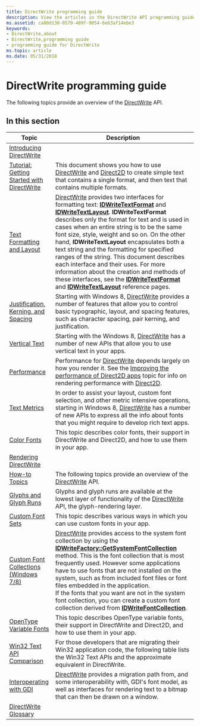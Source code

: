 ```yaml
---
title: DirectWrite programming guide
description: View the articles in the DirectWrite API programming guide. DirectWrite enables Windows applications to enhance the text experience for UI and documents.
ms.assetid: ca80d130-0579-409f-9054-6e63af14ebe3
keywords:
- DirectWrite,about
- DirectWrite,programming guide
- programming guide for DirectWrite
ms.topic: article
ms.date: 05/31/2018
---
```


# DirectWrite programming guide

The following topics provide an overview of the [DirectWrite](direct-write-portal.md) API.

## In this section



| Topic                                                                                         | Description                                                                                                                                                                                                                                                                                                                                                                                                                                                                                                                                                                                                                                                                                                                                            |
|-----------------------------------------------------------------------------------------------|--------------------------------------------------------------------------------------------------------------------------------------------------------------------------------------------------------------------------------------------------------------------------------------------------------------------------------------------------------------------------------------------------------------------------------------------------------------------------------------------------------------------------------------------------------------------------------------------------------------------------------------------------------------------------------------------------------------------------------------------------------|
| [Introducing DirectWrite](introducing-directwrite.md)<br/>                             |                                                                                                                                                                                                                                                                                                                                                                                                                                                                                                                                                                                                                                                                                                                                                        |
| [Tutorial: Getting Started with DirectWrite](getting-started-with-directwrite.md)<br/> | This document shows you how to use [DirectWrite](direct-write-portal.md) and [Direct2D](rendering-by-using-direct2d.md) to create simple text that contains a single format, and then text that contains multiple formats. <br/>                                                                                                                                                                                                                                                                                                                                                                                                                                                                                                               |
| [Text Formatting and Layout](text-formatting-and-layout.md)<br/>                       | [DirectWrite](direct-write-portal.md) provides two interfaces for formatting text: [**IDWriteTextFormat**](/windows/win32/api/dwrite/nn-dwrite-idwritetextformat) and [**IDWriteTextLayout**](/windows/win32/api/dwrite/nn-dwrite-idwritetextlayout). **IDWriteTextFormat** describes only the format for text and is used in cases when an entire string is to be the same font size, style, weight and so on. On the other hand, **IDWriteTextLayout** encapsulates both a text string and the formatting for specified ranges of the string. This document describes each interface and their uses. For more information about the creation and methods of these interfaces, see the [**IDWriteTextFormat**](/windows/win32/api/dwrite/nn-dwrite-idwritetextformat) and [**IDWriteTextLayout**](/windows/win32/api/dwrite/nn-dwrite-idwritetextlayout) reference pages.<br/> |
| [Justification, Kerning, and Spacing](justification--kerning--and-spacing.md)<br/>     | Starting with Windows 8, [DirectWrite](direct-write-portal.md) provides a number of features that allow you to control basic typographic, layout, and spacing features, such as character spacing, pair kerning, and justification.<br/>                                                                                                                                                                                                                                                                                                                                                                                                                                                                                                        |
| [Vertical Text](vertical-text.md)<br/>                                                 | Starting with the Windows 8, [DirectWrite](direct-write-portal.md) has a number of new APIs that allow you to use vertical text in your apps. <br/>                                                                                                                                                                                                                                                                                                                                                                                                                                                                                                                                                                                             |
| [Performance](performance.md)<br/>                                                     | Performance for [DirectWrite](direct-write-portal.md) depends largely on how you render it. See the [Improving the performance of Direct2D apps](../direct2d/improving-direct2d-performance.md) topic for info on rendering performance with [Direct2D](rendering-by-using-direct2d.md).<br/>                                                                                                                                                                                                                                                                                                                                                                                                                                              |
| [Text Metrics](text-metrics.md)<br/>                                                   | In order to assist your layout, custom font selection, and other metric intensive operations, starting in Windows 8, [DirectWrite](direct-write-portal.md) has a number of new APIs to express all the info about fonts that you might require to develop rich text apps. <br/>                                                                                                                                                                                                                                                                                                                                                                                                                                                                 |
| [Color Fonts](color-fonts.md)<br/>                                                     | This topic describes color fonts, their support in DirectWrite and Direct2D, and how to use them in your app. <br/>                                                                                                                                                                                                                                                                                                                                                                                                                                                                                                                                                                                                                              |
| [Rendering DirectWrite](rendering-directwrite.md)<br/>                                 |                                                                                                                                                                                                                                                                                                                                                                                                                                                                                                                                                                                                                                                                                                                                                        |
| [How-to Topics](how-to-topics.md)<br/>                                                 | The following topics provide an overview of the [DirectWrite](direct-write-portal.md) API.<br/>                                                                                                                                                                                                                                                                                                                                                                                                                                                                                                                                                                                                                                                 |
| [Glyphs and Glyph Runs](glyphs-and-glyph-runs.md)<br/>                                 | Glyphs and glyph runs are available at the lowest layer of functionality of the [DirectWrite](direct-write-portal.md) API, the glyph-rendering layer.<br/>                                                                                                                                                                                                                                                                                                                                                                                                                                                                                                                                                                                      |
| [Custom Font Sets](custom-font-sets-win10.md)<br/>                                     | This topic describes various ways in which you can use custom fonts in your app.<br/>                                                                                                                                                                                                                                                                                                                                                                                                                                                                                                                                                                                                                                                            |
| [Custom Font Collections (Windows 7/8)](custom-font-collections.md)<br/>               | [DirectWrite](direct-write-portal.md) provides access to the system font collection by using the [**IDWriteFactory::GetSystemFontCollection**](/windows/win32/api/dwrite/nf-dwrite-idwritefactory-getsystemfontcollection) method. This is the font collection that is most frequently used. However some applications have to use fonts that are not installed on the system, such as from included font files or font files embedded in the application. <br/> If the fonts that you want are not in the system font collection, you can create a custom font collection derived from [**IDWriteFontCollection**](/windows/win32/api/dwrite/nn-dwrite-idwritefontcollection). <br/>                                                                                                                     |
| [OpenType Variable Fonts](opentype-variable-fonts.md)<br/>                             | This topic describes OpenType variable fonts, their support in DirectWrite and Direct2D, and how to use them in your app. <br/>                                                                                                                                                                                                                                                                                                                                                                                                                                                                                                                                                                                                                  |
| [Win32 Text API Comparison](appendix--win32-migration.md)<br/>                         | For those developers that are migrating their Win32 application code, the following table lists the Win32 Text APIs and the approximate equivalent in DirectWrite.<br/>                                                                                                                                                                                                                                                                                                                                                                                                                                                                                                                                                                          |
| [Interoperating with GDI](interoperating-with-gdi.md)<br/>                             | [DirectWrite](direct-write-portal.md) provides a migration path from, and some interoperability with, GDI's font model, as well as interfaces for rendering text to a bitmap that can then be drawn on a window. <br/>                                                                                                                                                                                                                                                                                                                                                                                                                                                                                                                          |
| [DirectWrite Glossary](directwrite-glossary.md)<br/>                                   |                                                                                                                                                                                                                                                                                                                                                                                                                                                                                                                                                                                                                                                                                                                                                        |



 

 

